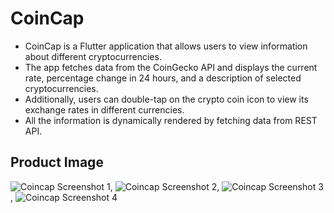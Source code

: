 # CoinCap

- CoinCap is a Flutter application that allows users to view information about different cryptocurrencies.
- The app fetches data from the CoinGecko API and displays the current rate, percentage change in 24 hours, and a description of selected cryptocurrencies.
- Additionally, users can double-tap on the crypto coin icon to view its exchange rates in different currencies.
- All the information is dynamically rendered by fetching data from REST API.


## Product Image
![Coincap Screenshot 1](FinalProduct/1.png),
![Coincap Screenshot 2](FinalProduct/2.png),
![Coincap Screenshot 3](FinalProduct/3.png),
![Coincap Screenshot 4](FinalProduct/4.png)


